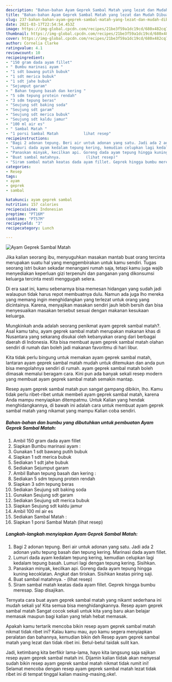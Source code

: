 ```yaml
---
description: "Bahan-bahan Ayam Geprek Sambal Matah yang lezat dan Mudah Dibuat"
title: "Bahan-bahan Ayam Geprek Sambal Matah yang lezat dan Mudah Dibuat"
slug: 237-bahan-bahan-ayam-geprek-sambal-matah-yang-lezat-dan-mudah-dibuat
date: 2021-03-17T22:54:54.453Z
image: https://img-global.cpcdn.com/recipes/21be3f59a1dc19cd/680x482cq70/ayam-geprek-sambal-matah-foto-resep-utama.jpg
thumbnail: https://img-global.cpcdn.com/recipes/21be3f59a1dc19cd/680x482cq70/ayam-geprek-sambal-matah-foto-resep-utama.jpg
cover: https://img-global.cpcdn.com/recipes/21be3f59a1dc19cd/680x482cq70/ayam-geprek-sambal-matah-foto-resep-utama.jpg
author: Cornelia Clarke
ratingvalue: 4.1
reviewcount: 10
recipeingredient:
- "150 gram dada ayam fillet"
- " Bumbu marinasi ayam "
- "1 sdt bawang putih bubuk"
- "1 sdt merica bubuk"
- "1 sdt jahe bubuk"
- "Sejumput garam"
- " Bahan tepung basah dan kering "
- "5 sdm tepung protein rendah"
- "3 sdm tepung beras"
- "Seujung sdt baking soda"
- "Seujung sdt garam"
- "Seujung sdt merica bubuk"
- "Seujung sdt kaldu jamur"
- "100 ml air es"
- " Sambal Matah "
- "1 porsi Sambal Matah           lihat resep"
recipeinstructions:
- "Bagi 2 adonan tepung. Beri air untuk adonan yang satu. Jadi ada 2 adonan yaitu tepung basah dan tepung kering. Marinasi dada ayam fillet."
- "Lumuri dada ayam kedalam tepung kering, kemudian celupkan lagi kedalam tepung basah. Lumuri lagi dengan tepung kering. Sisihkan."
- "Panaskan minyak, kecilkan api. Goreng dada ayam tepung hingga kuning kecoklatan. Angkat dan tiriskan. Sisihkan keatas piring saji."
- "Buat sambal matahnya.           (lihat resep)"
- "Siram sambal matah keatas dada ayam fillet. Geprek hingga bumbu meresap. Siap disajikan."
categories:
- Resep
tags:
- ayam
- geprek
- sambal

katakunci: ayam geprek sambal 
nutrition: 157 calories
recipecuisine: Indonesian
preptime: "PT16M"
cooktime: "PT57M"
recipeyield: "3"
recipecategory: Lunch

---
```



![Ayam Geprek Sambal Matah](https://img-global.cpcdn.com/recipes/21be3f59a1dc19cd/680x482cq70/ayam-geprek-sambal-matah-foto-resep-utama.jpg)

Jika kalian seorang ibu, menyuguhkan masakan mantab buat orang tercinta merupakan suatu hal yang menggembirakan untuk kamu sendiri. Tugas seorang istri bukan sekadar menangani rumah saja, tetapi kamu juga wajib menyediakan keperluan gizi terpenuhi dan panganan yang dikonsumsi keluarga tercinta mesti menggugah selera.

Di era  saat ini, kamu sebenarnya bisa memesan hidangan yang sudah jadi walaupun tidak harus repot membuatnya dulu. Namun ada juga lho mereka yang memang ingin menghidangkan yang terlezat untuk orang yang dicintainya. Karena, menyajikan masakan sendiri jauh lebih bersih dan bisa menyesuaikan masakan tersebut sesuai dengan makanan kesukaan keluarga. 



Mungkinkah anda adalah seorang penikmat ayam geprek sambal matah?. Asal kamu tahu, ayam geprek sambal matah merupakan makanan khas di Nusantara yang sekarang disukai oleh kebanyakan orang dari berbagai daerah di Indonesia. Kita bisa membuat ayam geprek sambal matah olahan sendiri di rumah dan boleh jadi makanan favoritmu di hari libur.

Kita tidak perlu bingung untuk memakan ayam geprek sambal matah, lantaran ayam geprek sambal matah mudah untuk ditemukan dan anda pun bisa mengolahnya sendiri di rumah. ayam geprek sambal matah boleh dimasak memalui beragam cara. Kini pun ada banyak sekali resep modern yang membuat ayam geprek sambal matah semakin mantap.

Resep ayam geprek sambal matah pun sangat gampang dibikin, lho. Kamu tidak perlu ribet-ribet untuk membeli ayam geprek sambal matah, karena Anda mampu menyiapkan ditempatmu. Untuk Kalian yang hendak menghidangkannya, di bawah ini adalah cara untuk membuat ayam geprek sambal matah yang nikamat yang mampu Kalian coba sendiri.

<!--inarticleads1-->

##### Bahan-bahan dan bumbu yang dibutuhkan untuk pembuatan Ayam Geprek Sambal Matah:

1. Ambil 150 gram dada ayam fillet
1. Siapkan  Bumbu marinasi ayam :
1. Gunakan 1 sdt bawang putih bubuk
1. Siapkan 1 sdt merica bubuk
1. Sediakan 1 sdt jahe bubuk
1. Sediakan Sejumput garam
1. Ambil  Bahan tepung basah dan kering :
1. Sediakan 5 sdm tepung protein rendah
1. Siapkan 3 sdm tepung beras
1. Sediakan Seujung sdt baking soda
1. Gunakan Seujung sdt garam
1. Sediakan Seujung sdt merica bubuk
1. Siapkan Seujung sdt kaldu jamur
1. Ambil 100 ml air es
1. Sediakan  Sambal Matah :
1. Siapkan 1 porsi Sambal Matah           (lihat resep)




<!--inarticleads2-->

##### Langkah-langkah menyiapkan Ayam Geprek Sambal Matah:

1. Bagi 2 adonan tepung. Beri air untuk adonan yang satu. Jadi ada 2 adonan yaitu tepung basah dan tepung kering. Marinasi dada ayam fillet.
1. Lumuri dada ayam kedalam tepung kering, kemudian celupkan lagi kedalam tepung basah. Lumuri lagi dengan tepung kering. Sisihkan.
1. Panaskan minyak, kecilkan api. Goreng dada ayam tepung hingga kuning kecoklatan. Angkat dan tiriskan. Sisihkan keatas piring saji.
1. Buat sambal matahnya. -           (lihat resep)
1. Siram sambal matah keatas dada ayam fillet. Geprek hingga bumbu meresap. Siap disajikan.




Ternyata cara buat ayam geprek sambal matah yang nikamt sederhana ini mudah sekali ya! Kita semua bisa menghidangkannya. Resep ayam geprek sambal matah Sangat cocok sekali untuk kita yang baru akan belajar memasak maupun bagi kalian yang telah hebat memasak.

Apakah kamu tertarik mencoba bikin resep ayam geprek sambal matah nikmat tidak ribet ini? Kalau kamu mau, ayo kamu segera menyiapkan peralatan dan bahannya, kemudian bikin deh Resep ayam geprek sambal matah yang lezat dan tidak ribet ini. Betul-betul taidak sulit kan. 

Jadi, ketimbang kita berfikir lama-lama, hayo kita langsung saja sajikan resep ayam geprek sambal matah ini. Dijamin kalian tiidak akan menyesal sudah bikin resep ayam geprek sambal matah nikmat tidak rumit ini! Selamat mencoba dengan resep ayam geprek sambal matah lezat tidak ribet ini di tempat tinggal kalian masing-masing,oke!.

